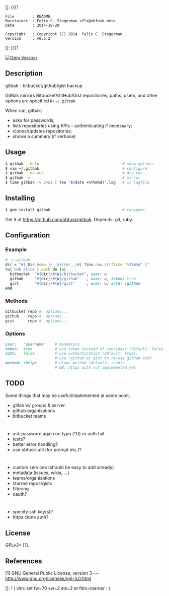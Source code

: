 []: {{{1

    File        : README
    Maintainer  : Felix C. Stegerman <flx@obfusk.net>
    Date        : 2014-10-29

    Copyright   : Copyright (C) 2014  Felix C. Stegerman
    Version     : v0.5.2

[]: }}}1

[![Gem Version](https://badge.fury.io/rb/gitbak.png)](https://rubygems.org/gems/gitbak)

## Description

  gitbak - bitbucket/github/gist backup

  GitBak mirrors Bitbucket/GitHub/Gist repositories; paths, users, and
  other options are specified in `~/.gitbak`.

  When run, gitbak:

  * asks for passwords;
  * lists repositories using APIs - authenticating if necessary;
  * clones/updates repositories;
  * shows a summary (if verbose)

## Usage

```bash
$ gitbak --help                                     # show options
$ vim ~/.gitbak                                     # configure
$ gitbak --no-act                                   # dry run
$ gitbak -v                                         # mirror
$ time gitbak -v 2>&1 | tee "$(date +%Y%m%d)".log   # w/ logfile
```

## Installing

```bash
$ gem install gitbak                                # rubygems
```

  Get it at https://github.com/obfusk/gitbak.  Depends: git, ruby.

## Configuration

### Example

```ruby
# ~/.gitbak
dir = "#{ Dir.home }/__mirror__/#{ Time.new.strftime '%Y%m%d' }"
%w{ bob alice }.each do |u|
  bitbucket  "#{dir}/#{u}/bitbucket", user: u
  github     "#{dir}/#{u}/github"   , user: u, token: true
  gist       "#{dir}/#{u}/gist"     , user: u, auth: :github
end
```

### Methods

```ruby
bitbucket repo #, options...
github    repo #, options...
gist      repo #, options...
```

### Options

```ruby
user:   "username"    # mandatory
token:  true          # use token instead of user/pass (default: false)
auth:   false         # use authentication (default: true);
                      # use :github w/ gist to re-use github auth
method: :https        # clone method (default: :ssh);
                      # NB: https auth not implemented yet
```

## TODO

  Some things that may be useful/implemented at some point.

  * gitlab w/ groups & server
  * github organisations
  * bitbucket teams

#

  * ask password again on typo (^D) or auth fail
  * tests?
  * better error handling?
  * use obfusk-util (for prompt etc.)?

#

  * custom services (should be easy to add already)
  * metadata (issues, wikis, ...)
  * teams/organisations
  * starred repos/gists
  * filtering
  * oauth?

#

  * specify ssh key(s)?
  * https clone auth?

## License

  GPLv3+ [1].

## References

  [1] GNU General Public License, version 3
  --- http://www.gnu.org/licenses/gpl-3.0.html

[]: ! ( vim: set tw=70 sw=2 sts=2 et fdm=marker : )
